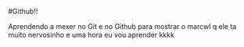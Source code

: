 #Github!!

Aprendendo a mexer no Git e no Github para mostrar o marcwl q ele ta muito nervosinho e uma hora eu vou aprender kkkk 
